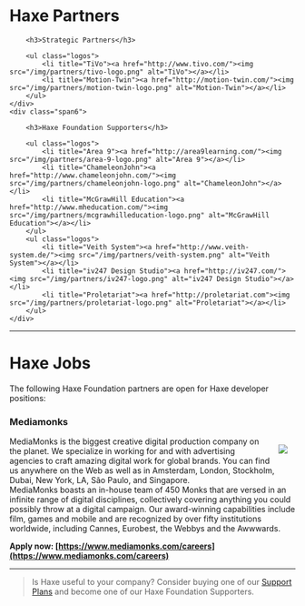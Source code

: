 # Haxe Partners

<div class="row-fluid anchor-target" id="partners" name="partners">
	<div class="span6">

		<h3>Strategic Partners</h3>

		<ul class="logos">
			<li title="TiVo"><a href="http://www.tivo.com/"><img src="/img/partners/tivo-logo.png" alt="TiVo"></a></li>
			<li title="Motion-Twin"><a href="http://motion-twin.com/"><img src="/img/partners/motion-twin-logo.png" alt="Motion-Twin"></a></li>
		</ul>
	</div>
	<div class="span6">

		<h3>Haxe Foundation Supporters</h3>

		<ul class="logos">
			<li title="Area 9"><a href="http://area9learning.com/"><img src="/img/partners/area-9-logo.png" alt="Area 9"></a></li>
			<li title="ChameleonJohn"><a href="http://www.chameleonjohn.com/"><img src="/img/partners/chameleonjohn-logo.png" alt="ChameleonJohn"></a></li>
			<li title="McGrawHill Education"><a href="http://www.mheducation.com/"><img src="/img/partners/mcgrawhilleducation-logo.png" alt="McGrawHill Education"></a></li>
		</ul>
		<ul class="logos">
			<li title="Veith System"><a href="http://www.veith-system.de/"><img src="/img/partners/veith-system.png" alt="Veith System"></a></li>
			<li title="iv247 Design Studio"><a href="http://iv247.com/"><img src="/img/partners/iv247-logo.png" alt="iv247 Design Studio"></a></li>
			<li title="Proletariat"><a href="http://proletariat.com"><img src="/img/partners/proletariat-logo.png" alt="Proletariat"></a></li>
		</ul>
	</div>
</div>

---

# Haxe Jobs 

The following Haxe Foundation partners are open for Haxe developer positions:

### Mediamonks
<img src="https://www.mediamonks.com/version/1470741895/inc/image/mediamonks-share.png" align="right" style="margin:1em"/>

MediaMonks is the biggest creative digital production company on the planet. We specialize in working for and with advertising agencies to craft amazing digital work for global brands. You can find us anywhere on the Web as well as in Amsterdam, London, Stockholm, Dubai, New York, LA, São Paulo, and Singapore.  
MediaMonks boasts an in-house team of 450 Monks that are versed in an infinite range of digital disciplines, collectively covering anything you could possibly throw at a digital campaign. Our award-winning capabilities include film, games and mobile and are recognized by over fifty institutions worldwide, including Cannes, Eurobest, the Webbys and the Awwwards.  

**Apply now: [https://www.mediamonks.com/careers](https://www.mediamonks.com/careers)**


---

> Is Haxe useful to your company? Consider buying one of our [Support Plans](support-plans.html) and become one of our Haxe Foundation Supporters.
